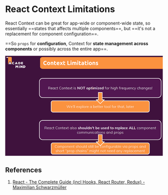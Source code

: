 # React Context Limitations

React Context can be great for app-wide or component-wide state, so essentially ==states that affects multiple components==, but ==it's not a replacement for component configuration==. 

==So `props` for **configuration**, Context for **state management across components** or possibly across the entire app==.

![126_React_Context_Limitations](..\img\126_React_Context_Limitations.jpg)

## References

1. [React - The Complete Guide (incl Hooks, React Router, Redux) - Maximilian Schwarzmüller](https://www.udemy.com/course/react-the-complete-guide-incl-redux/)
